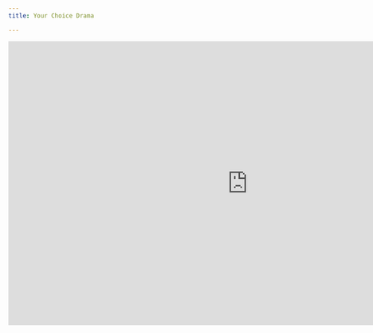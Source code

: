 ```yaml
---
title: Your Choice Drama

---
```

<iframe src="https://docs.google.com/presentation/d/e/2PACX-1vS0BYr24n54UBtUujAT4mr1ofd54baasPOdxMQ--lqB9LnU0dZ8bn8_RTFXOftXmqAdqWqgjspbblLh/embed?start=false&loop=false&delayms=3000" frameborder="0" width="960" height="569" allowfullscreen="true" mozallowfullscreen="true" webkitallowfullscreen="true"></iframe>